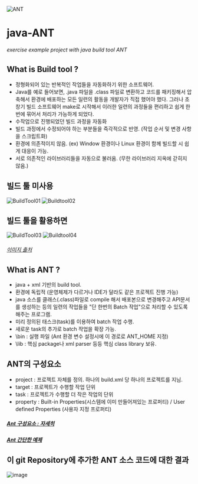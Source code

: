 ![ANT](https://upload.wikimedia.org/wikipedia/commons/thumb/2/2f/Apache-Ant-logo.svg/220px-Apache-Ant-logo.svg.png)
# java-ANT
###### exercise example project with java build tool ANT

## What is Build tool ?
- 정형화되어 있는 반복적인 작업들을 자동화하기 위한 소프트웨어.
- Java를 예로 들어보면, .java 파일을 .class 파일로 변환하고 코드를 패키징해서 압축해서 환경에 배포하는 모든 일련의 활동을 개발자가 직접 했어야 했다. 그러나 초창기 빌드 소프트웨어 make로 시작해서 이러한 일련의 과정들을 편리하고 쉽게 한 번에 묶어서 처리가 가능하게 되었다.
- 수작업으로 진행되었던 빌드 과정을 자동화
- 빌드 과정에서 수정되어야 하는 부분들을 즉각적으로 반영. (작업 순서 및 변경 사항을 스크립트화)
- 환경에 의존적이지 않음. (ex) Window 환경이나 Linux 환경이 함께 빌드할 시 쉽게 대응이 가능. 
- 서로 의존적인 라이브러리들을 자동으로 불러옴. (무한 라이브러리 지옥에 갇히지 않음.)

## 빌드 툴 미사용
![BuildTool01](https://img1.daumcdn.net/thumb/R1280x0/?scode=mtistory2&fname=https%3A%2F%2Fblog.kakaocdn.net%2Fdn%2FMmbxm%2FbtrJwYDH6S6%2FFK8e9VXv0k5IvqjkcTPL50%2Fimg.png)
![Buildtool02](https://blog.kakaocdn.net/dn/tCsTu/btrJrPIJEmi/6ZME7pbXxuwxPbGFWUDn1k/img.png)

## 빌드 툴을 활용하면
![BuildTool03](https://blog.kakaocdn.net/dn/Xbtlc/btrJwvhscaG/nBIcR8sRXN2XlJpm0ANtKk/img.png)
![Buildtool04](https://img1.daumcdn.net/thumb/R1280x0/?scode=mtistory2&fname=https%3A%2F%2Fblog.kakaocdn.net%2Fdn%2Fb9W8YO%2FbtrJt4MaXmD%2FHsvIjOv7wjtPEXGhov2lF0%2Fimg.png)

###### [이미지 출처](https://cornswrold.tistory.com/565?category=806549, "빌드툴이란 무엇인가?")

## What is ANT ?
- java + xml 기반의 build tool.
- 환경에 독립적 (운영체제가 다르거나 IDE가 달라도 같은 프로젝트 진행 가능)
- java 소스를 클래스(.class)파일로 compile 해서 배포본으로 변경해주고 API문서를 생성하는 등의 일련의 작업들을 "단 한번의 Batch 작업"으로 처리할 수 있도록 해주는 프로그램.
- 미리 정의된 태스크(task)를 이용하여 batch 작업 수행.
- 새로운 task의 추가로 batch 작업을 확장 가능.
- \bin : 실행 파일 (Ant 환경 변수 설정시에 이 경로로 ANT_HOME 지정)
- \lib : 핵심 package나 xml parser 등등 핵심 class library 보유.

## ANT의 구성요소
- project : 프로젝트 자체를 정의. 하나의 build.xml 당 하나의 프로젝트를 지님.
- target : 프로젝트가 수행할 작업 단위
- task : 프로젝트가 수행할 더 작은 작업의 단위
- property : Built-in Properties(시스템에 이미 만들어져있는 프로퍼티) / User defined Properties (사용자 지정 프로퍼티)
##### [Ant 구성요소 : 자세히](https://javacan.tistory.com/entry/60)
##### [Ant 간단한 예제](https://www.tutorialspoint.com/ant/ant_ifelse_arguments.htm)

## 이 git Repository에 추가한 ANT 소스 코드에 대한 결과
![image](https://user-images.githubusercontent.com/32761189/220858727-db265a8c-71c1-4f88-b5a0-8a8daf70e06f.png)

